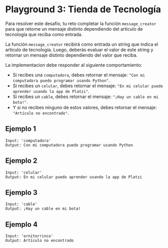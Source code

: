 # Playground 3:  Tienda de Tecnología

Para resolver este desafío, tu reto completar la función `message_creator` para que retorne un mensaje distinto dependiendo del artículo de tecnología que reciba como entrada.

La función `message_creator` recibirá como entrada un string que indica el artículo de tecnología. Luego, deberás evaluar el valor de este string y retornar un mensaje distinto dependiendo del valor que reciba.

La implementacion debe responder al siguiente comportamiento:

- Si recibes una `computadora`, debes retornar el mensaje: `"Con mi computadora puedo programar usando Python"`.
- Si recibes un `celular`, debes retornar el mensaje: `"En mi celular puedo aprender usando la app de Platzi"`.
- Si recibes un `cable`, debes retornar el mensaje: `"¡Hay un cable en mi bota!"`.
- Y si no recibes ninguno de estos valores, debes retornar el mensaje: `"Artículo no encontrado"`.

## Ejemplo 1

```text
Input: 'computadora'
Output: Con mi computadora puedo programar usando Python
```

## Ejemplo 2

```text
Input: 'celular'
Output: En mi celular puedo aprender usando la app de Platzi
```

## Ejemplo 3

```text
Input: 'cable'
Output: ¡Hay un cable en mi bota!
```

## Ejemplo 4

```text
Input: 'ornitorrinco'
Output: Artículo no encontrado
```
